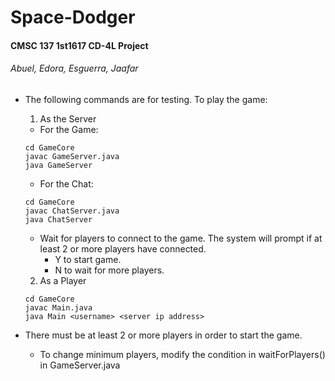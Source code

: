 # Space-Dodger
#### CMSC 137 1st1617 CD-4L Project
###### Abuel, Edora, Esguerra, Jaafar

* The following commands are for testing. To play the game:
  1.  As the Server

    * For the Game:
    ```
    cd GameCore
	javac GameServer.java 
    java GameServer 
    ```
    * For the Chat:
    ```
    cd GameCore 
  javac ChatServer.java 
  java ChatServer
    ```
    
    * Wait for players to connect to the game. The system will prompt if at least 2 or more players have connected.
      * Y to start game.
      * N to wait for more players.

  2. As a Player
    
    ```
    cd GameCore
    javac Main.java
    java Main <username> <server ip address>
    ```

* There must be at least 2 or more players in order to start the game.
  * To change minimum players, modify the condition in waitForPlayers() in GameServer.java